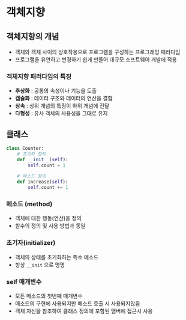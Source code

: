 # 객체지향

## 객체지향의 개념

* 객체와 객체 사이의 상호작용으로 프로그램을 구성하는 프로그래밍 패러다임
* 프로그램을 유연하고 변경하기 쉽게 만들어 대규모 소프트웨어 개발에 적용 

### 객체지향 패러다임의 특징

* **추상화** : 공통의 속성이나 기능을 도출
* **캡슐화** : 데이터 구조와 데이터의 연산을 결합
* **상속** : 상위 개념의 특징이 하위 개념에 전달
* **다형성** : 유사 객체의 사용성을 그대로 유지

## 클래스

```py
class Counter:
    # 초기자 정의
    def __init__(self):
        self.count = 1
    
    # 메소드 정의
    def increase(self):
        self.count += 1
```

### 메소드 (method)

* 객체에 대한 행동(연산)을 정의
* 함수의 정의 및 사용 방법과 동일

### 초기자(initializer)

* 객체의 상태를 초기화하는 특수 메소드
* 항상 `__init` 으로 명명

### self 매개변수

* 모든 메소드의 첫번째 매개변수
* 메소드의 구현에 사용되지만 메소드 호출 시 사용되지않음
* 객체 자신을 참조하여 클래스 정의에 포함된 맴버에 접근시 사용


